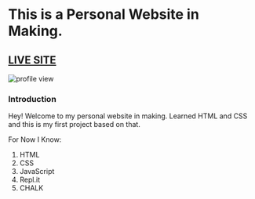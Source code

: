 # This is a Personal Website in Making.
## [LIVE SITE](https://vaibhav-singh.netlify.app/)
![profile view](https://i.ibb.co/09bqb3R/profile.png)

### Introduction
Hey! Welcome to my personal website in making. Learned HTML and CSS and this is my first project based on that.

For Now I Know:
1. HTML
2. CSS
3. JavaScript
4. Repl.it
5. CHALK

